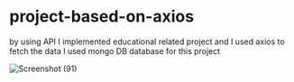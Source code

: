 
# project-based-on-axios


by using API I implemented educational related project and I used axios to fetch the data I used mongo DB database for this project

![Screenshot (91)](https://user-images.githubusercontent.com/126062713/232371030-ee504250-5afb-4040-8f35-a1f51ebe7f98.png)
